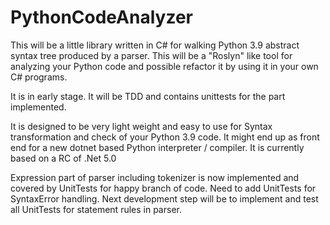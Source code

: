 # PythonCodeAnalyzer

This will be a little library written in C# for walking Python 3.9 abstract syntax tree produced by a parser. This will be a "Roslyn" like tool for analyzing your Python code and possible refactor it by using it in your own C# programs.

It is in early stage. It will be TDD and contains unittests for the part implemented.

It is designed to be very light weight and easy to use for Syntax transformation and check of your Python 3.9 code. It might end up as front end for a new dotnet based Python interpreter / compiler. It is currently based on a RC of .Net 5.0

Expression part of parser including tokenizer is now implemented and covered by UnitTests for happy branch of code. Need to add UnitTests for SyntaxError handling. Next development step will be to implement and test all UnitTests for statement rules in parser.
